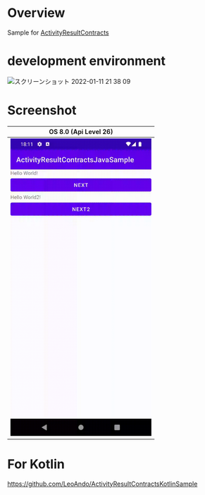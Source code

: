 # Overview

Sample for [ActivityResultContracts](https://developer.android.com/reference/androidx/activity/result/contract/ActivityResultContracts)

# development environment

<img width="686" alt="スクリーンショット 2022-01-11 21 38 09" src="https://user-images.githubusercontent.com/16476224/148943983-451df3c2-3d52-4150-bba3-c3f9ae655109.png">


# Screenshot

| OS 8.0 (Api Level 26)
| --- |
| <img src="https://github.com/LeoAndo/ActivityResultContractsJavaSample/blob/main/capture.gif" width=320> |

# For Kotlin

https://github.com/LeoAndo/ActivityResultContractsKotlinSample
